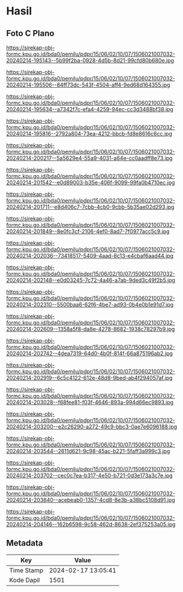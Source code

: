 # Hasil

## Foto C Plano

https://sirekap-obj-formc.kpu.go.id/bda0/pemilu/pdpr/15/06/02/10/07/1506021007032-20240214-195143--5b99f2ba-0928-4d5b-8d21-99cfd80b680e.jpg

https://sirekap-obj-formc.kpu.go.id/bda0/pemilu/pdpr/15/06/02/10/07/1506021007032-20240214-195506--84ff73dc-543f-4504-aff4-9ed68d164355.jpg

https://sirekap-obj-formc.kpu.go.id/bda0/pemilu/pdpr/15/06/02/10/07/1506021007032-20240214-195634--a7342f7c-efa4-4259-94ec-cc3d3488bf38.jpg

https://sirekap-obj-formc.kpu.go.id/bda0/pemilu/pdpr/15/06/02/10/07/1506021007032-20240214-195816--2792a804-73ea-4212-bbcb-fd8e8616c6cc.jpg

https://sirekap-obj-formc.kpu.go.id/bda0/pemilu/pdpr/15/06/02/10/07/1506021007032-20240214-200217--5a5629e4-55a9-4031-a64e-cc0aadff8e73.jpg

https://sirekap-obj-formc.kpu.go.id/bda0/pemilu/pdpr/15/06/02/10/07/1506021007032-20240214-201542--e0d89003-b35e-406f-9099-99fa0b4710ec.jpg

https://sirekap-obj-formc.kpu.go.id/bda0/pemilu/pdpr/15/06/02/10/07/1506021007032-20240214-201711--e8d406c7-7cbb-4cb0-9cbb-5b35ae02d293.jpg

https://sirekap-obj-formc.kpu.go.id/bda0/pemilu/pdpr/15/06/02/10/07/1506021007032-20240214-201849--8e0fc3cf-2106-4ef0-8ad7-7f0977acc5c9.jpg

https://sirekap-obj-formc.kpu.go.id/bda0/pemilu/pdpr/15/06/02/10/07/1506021007032-20240214-202036--73418517-5409-4aad-8c13-e4cbaf6aad44.jpg

https://sirekap-obj-formc.kpu.go.id/bda0/pemilu/pdpr/15/06/02/10/07/1506021007032-20240214-202148--e0d03245-7c72-4a46-a7ab-9ded3c49f2b5.jpg

https://sirekap-obj-formc.kpu.go.id/bda0/pemilu/pdpr/15/06/02/10/07/1506021007032-20240214-202310--5500baa6-62f6-4be7-ad93-0b4e0b1e91d7.jpg

https://sirekap-obj-formc.kpu.go.id/bda0/pemilu/pdpr/15/06/02/10/07/1506021007032-20240214-202609--1358a5f8-da8e-4278-8682-1938c78297b9.jpg

https://sirekap-obj-formc.kpu.go.id/bda0/pemilu/pdpr/15/06/02/10/07/1506021007032-20240214-202742--4dea7319-64d0-4b0f-814f-66a875196ab2.jpg

https://sirekap-obj-formc.kpu.go.id/bda0/pemilu/pdpr/15/06/02/10/07/1506021007032-20240214-202919--6c5c4122-612e-48d8-9bed-ab4f294057af.jpg

https://sirekap-obj-formc.kpu.go.id/bda0/pemilu/pdpr/15/06/02/10/07/1506021007032-20240214-203028--f68fee81-f03f-4646-893a-994d66ec9893.jpg

https://sirekap-obj-formc.kpu.go.id/bda0/pemilu/pdpr/15/06/02/10/07/1506021007032-20240214-203200--e2c26290-a272-49c9-bbc3-0ae7e6096188.jpg

https://sirekap-obj-formc.kpu.go.id/bda0/pemilu/pdpr/15/06/02/10/07/1506021007032-20240214-203544--2611d621-9c98-45ac-b221-5faff3a999c3.jpg

https://sirekap-obj-formc.kpu.go.id/bda0/pemilu/pdpr/15/06/02/10/07/1506021007032-20240214-203702--cec0c7ea-b317-4e50-b721-0d3e173a3c7e.jpg

https://sirekap-obj-formc.kpu.go.id/bda0/pemilu/pdpr/15/06/02/10/07/1506021007032-20240214-203840--acebeab0-1357-4cd8-8e3b-a38bc5108d91.jpg

https://sirekap-obj-formc.kpu.go.id/bda0/pemilu/pdpr/15/06/02/10/07/1506021007032-20240214-204146--162b6598-9c58-462d-8638-2ef375253a05.jpg


## Metadata

| Key        | Value               |
| ---------- | ------------------- |
| Time Stamp | 2024-02-17 13:05:41 |
| Kode Dapil | 1501                |



